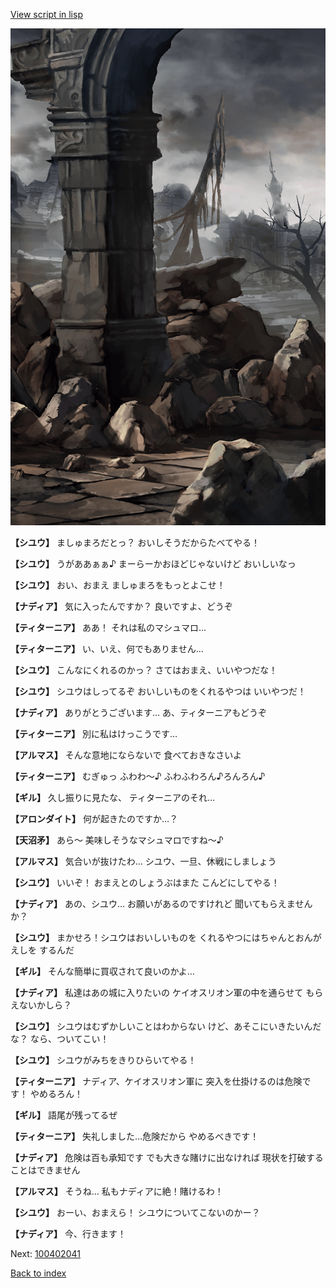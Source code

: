 [View script in lisp](../scripts/100402031.txt)

![201_border.png](../images/backgrounds/201_border.png)

**【シユウ】**
ましゅまろだとっ？
おいしそうだからたべてやる！

**【シユウ】**
うがああぁぁ♪
まーらーかおほどじゃないけど
おいしいなっ

**【シユウ】**
おい、おまえ
ましゅまろをもっとよこせ！

**【ナディア】**
気に入ったんですか？
良いですよ、どうぞ

**【ティターニア】**
ああ！
それは私のマシュマロ…

**【ティターニア】**
い、いえ、何でもありません…

**【シユウ】**
こんなにくれるのかっ？
さてはおまえ、いいやつだな！

**【シユウ】**
シユウはしってるぞ
おいしいものをくれるやつは
いいやつだ！

**【ナディア】**
ありがとうございます…
あ、ティターニアもどうぞ

**【ティターニア】**
別に私はけっこうです…

**【アルマス】**
そんな意地にならないで
食べておきなさいよ

**【ティターニア】**
むぎゅっ
ふわわ～♪
ふわふわろん♪ろんろん♪

**【ギル】**
久し振りに見たな、
ティターニアのそれ…

**【アロンダイト】**
何が起きたのですか…？

**【天沼矛】**
あら～
美味しそうなマシュマロですね～♪

**【アルマス】**
気合いが抜けたわ…
シユウ、一旦、休戦にしましょう

**【シユウ】**
いいぞ！
おまえとのしょうぶはまた
こんどにしてやる！

**【ナディア】**
あの、シユウ…
お願いがあるのですけれど
聞いてもらえませんか？

**【シユウ】**
まかせろ！シユウはおいしいものを
くれるやつにはちゃんとおんがえしを
するんだ

**【ギル】**
そんな簡単に買収されて良いのかよ…

**【ナディア】**
私達はあの城に入りたいの
ケイオスリオン軍の中を通らせて
もらえないかしら？

**【シユウ】**
シユウはむずかしいことはわからない
けど、あそこにいきたいんだな？
なら、ついてこい！

**【シユウ】**
シユウがみちをきりひらいてやる！

**【ティターニア】**
ナディア、ケイオスリオン軍に
突入を仕掛けるのは危険です！
やめるろん！

**【ギル】**
語尾が残ってるぜ

**【ティターニア】**
失礼しました…危険だから
やめるべきです！

**【ナディア】**
危険は百も承知です
でも大きな賭けに出なければ
現状を打破することはできません

**【アルマス】**
そうね…
私もナディアに絶！賭けるわ！

**【シユウ】**
おーい、おまえら！
シユウについてこないのかー？

**【ナディア】**
今、行きます！


Next: [100402041](100402041.md)

[Back to index](index.md)
